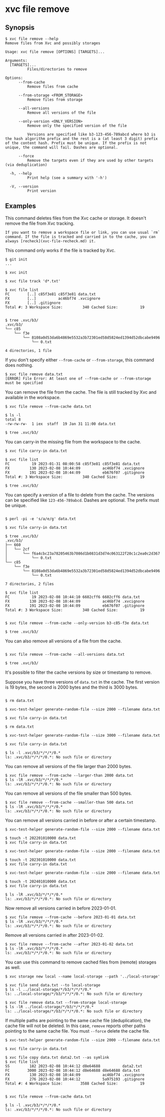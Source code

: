 # xvc file remove

## Synopsis

```console
$ xvc file remove --help
Remove files from Xvc and possibly storages

Usage: xvc file remove [OPTIONS] [TARGETS]...

Arguments:
  [TARGETS]...
          Files/directories to remove

Options:
      --from-cache
          Remove files from cache

      --from-storage <FROM_STORAGE>
          Remove files from storage

      --all-versions
          Remove all versions of the file

      --only-version <ONLY_VERSION>
          Remove only the specified version of the file

          Versions are specified like b3-123-456-789abcd where b3 is the hash algorithm prefix and the rest is a (at least 3 digit) prefix of the content hash. Prefix must be unique. If the prefix is not unique, the command will fail. Dashes are optional.

      --force
          Remove the targets even if they are used by other targets (via deduplication)

  -h, --help
          Print help (see a summary with '-h')

  -V, --version
          Print version

```


## Examples

This command deletes files from the Xvc cache or storage. It doesn't remove the file from Xvc tracking.

```admonition tip
If you want to remove a workspace file or link, you can use usual `rm` command. If the file is tracked and carried in to the cache, you can always [recheck](xvc-file-recheck.md) it.
```

This command only works if the file is tracked by Xvc.

```console
$ git init
...

$ xvc init

$ xvc file track 'd*.txt'

$ xvc file list
FC        [..] c85f3e81 c85f3e81 data.txt
FX        [..]          ac46bf74 .xvcignore
FX        [..] .gitignore
Total #: 3 Workspace Size:         340 Cached Size:          19


$ tree .xvc/b3/
.xvc/b3/
└── c85
    └── f3e
        └── 8108a0d53da6b4869e5532a3b72301ed58d5824ed1394d52dbcabe9496
            └── 0.txt

4 directories, 1 file

```

If you don't specify either `--from-cache` or `--from-storage`, this command does nothing.

```console
$ xvc file remove data.txt
[ERROR] File Error: At least one of --from-cache or --from-storage must be specified

```


You can remove the file from the cache. The file is still tracked by Xvc and available in the workspace.

```console
$ xvc file remove --from-cache data.txt

$ ls -l
total 8
-rw-rw-rw-  1 iex  staff  19 Jan 31 11:00 data.txt

$ tree .xvc/b3/

```

You can carry-in the missing file from the workspace to the cache.

```console
$ xvc file carry-in data.txt

$ xvc file list
FC          19 2023-01-31 08:00:58 c85f3e81 c85f3e81 data.txt
FX         130 2023-02-08 10:44:09          ac46bf74 .xvcignore
FX         191 2023-02-08 10:44:09          eb676f07 .gitignore
Total #: 3 Workspace Size:         340 Cached Size:          19

$ tree .xvc/b3/

```

You can specify a version of a file to delete from the cache. The versions can
be specified like `123-456-789abcd`. Dashes are optional. The prefix must be unique.

```console

$ perl -pi -e 's/a/e/g' data.txt

$ xvc file carry-in data.txt

$ tree .xvc/b3/
.xvc/b3/
├── 660
│   └── 2cf
│       └── f6a4cbc23a78205463b7086d1b0831d3d74c063122f20c1c2ea0c2d367
│           └── 0.txt
└── c85
    └── f3e
        └── 8108a0d53da6b4869e5532a3b72301ed58d5824ed1394d52dbcabe9496
            └── 0.txt

7 directories, 2 files

$ xvc file list
FC          19 2023-02-08 10:44:10 6602cff6 6602cff6 data.txt
FX         130 2023-02-08 10:44:09          ac46bf74 .xvcignore
FX         191 2023-02-08 10:44:09          eb676f07 .gitignore
Total #: 3 Workspace Size:         340 Cached Size:          19


$ xvc file remove --from-cache --only-version b3-c85-f3e data.txt

$ tree .xvc/b3/
```
You can also remove all versions of a file from the cache.

```console

$ xvc file remove --from-cache --all-versions data.txt

$ tree .xvc/b3/

```

It's possible to filter the cache versions by size or timestamp to remove.

Suppose you have three versions of `data.txt` in the cache. The first version is 19 bytes, the second is 2000 bytes and
the third is 3000 bytes.

```console

$ rm data.txt

$ xvc-test-helper generate-random-file --size 2000 --filename data.txt

$ xvc file carry-in data.txt

$ rm data.txt

$ xvc-test-helper generate-random-file --size 3000 --filename data.txt

$ xvc file carry-in data.txt

$ ls -l .xvc/b3/*/*/*/0.*
ls: .xvc/b3/*/*/*/0.*: No such file or directory

```

You can remove all versions of the file larger than 2000 bytes.

```console
$ xvc file remove --from-cache --larger-than 2000 data.txt
$ ls -lR .xvc/b3/*/*/*/0.*
ls: .xvc/b3/*/*/*/0.*: No such file or directory

```

You can remove all versions of the file smaller than 500 bytes.

```console
$ xvc file remove --from-cache --smaller-than 500 data.txt
$ ls -lR .xvc/b3/*/*/*/0.*
ls: .xvc/b3/*/*/*/0.*: No such file or directory

```

You can remove all versions carried in before or after a certain timestamp.

```console
$ xvc-test-helper generate-random-file --size 2000 --filename data.txt

$ touch -t 202201010000 data.txt
$ xvc file carry-in data.txt

$ xvc-test-helper generate-random-file --size 2000 --filename data.txt

$ touch -t 202301010000 data.txt
$ xvc file carry-in data.txt

$ xvc-test-helper generate-random-file --size 2000 --filename data.txt

$ touch -t 202401010000 data.txt
$ xvc file carry-in data.txt

$ ls -lR .xvc/b3/*/*/*/0.*
ls: .xvc/b3/*/*/*/0.*: No such file or directory

```

Now remove all versions carried in before 2023-01-01.

```console
$ xvc file remove --from-cache --before 2023-01-01 data.txt
$ ls -lR .xvc/b3/*/*/*/0.*
ls: .xvc/b3/*/*/*/0.*: No such file or directory

```

Remove all versions carried in after 2023-01-02.

```console
$ xvc file remove --from-cache --after 2023-01-02 data.txt
$ ls -lR .xvc/b3/*/*/*/0.*
ls: .xvc/b3/*/*/*/0.*: No such file or directory

```

You can use this command to remove cached files from (remote) storages as well.

```console
$ xvc storage new local --name local-storage --path '../local-storage'

$ xvc file send data.txt --to local-storage
$ ls -l ../local-storage/*/b3/*/*/*/0.*
ls: ../local-storage/*/b3/*/*/*/0.*: No such file or directory

$ xvc file remove data.txt --from-storage local-storage
$ ls -lR ../local-storage/*/b3/*/*/*/0.*
ls: ../local-storage/*/b3/*/*/*/0.*: No such file or directory

```


If multiple paths are pointing to the same cache file (deduplication), the cache file will not be deleted.
In this case, `remove` reports other paths pointing to the same cache file. You must `--force` delete the cache file.

```console
$ xvc-test-helper generate-random-file --size 2000 --filename data.txt

$ xvc file carry-in data.txt

$ xvc file copy data.txt data2.txt --as symlink
$ xvc file list
SS         182 2023-02-08 10:44:12 d8e64688          data2.txt
FC        3000 2023-02-08 10:44:12 d8e64688 d8e64688 data.txt
FX         130 2023-02-08 10:44:09          ac46bf74 .xvcignore
FX         276 2023-02-08 10:44:12          5a975193 .gitignore
Total #: 4 Workspace Size:        3588 Cached Size:          19


$ xvc file remove --from-cache data.txt

$ ls -l .xvc/b3/*/*/*/0.*
ls: .xvc/b3/*/*/*/0.*: No such file or directory

```

